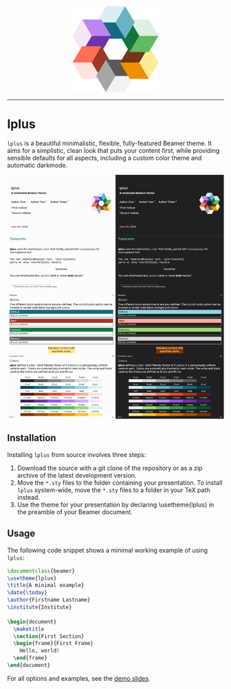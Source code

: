 <p align="center">
  <img src="assets/lplus.png", width="200"/>
</p>

---

# lplus

`lplus` is a beautiful minimalistic, flexible, fully-featured Beamer theme. It aims for a simplistic, clean look that puts your content first, while providing sensible defaults for all aspects, including a custom color theme and automatic darkmode.

![Sample](assets/preview.png)


## Installation

Installing `lplus` from source involves three steps:

1. Download the source with a git clone of the repository or as a zip archive of the latest development version.
2. Move the `*.sty` files to the folder containing your presentation. To install `lplus` system-wide, move the `*.sty` files to a folder in your TeX path instead.
3. Use the theme for your presentation by declaring \usetheme{lplus} in the preamble of your Beamer document.

## Usage
The following code snippet shows a minimal working example of using `lplus`:

```latex
\documentclass{beamer}
\usetheme{lplus}
\title{A minimal example}
\date{\today}
\author{Firstname Lastname}
\institute{Institute}

\begin{document}
  \maketitle
  \section{First Section}
  \begin{frame}{First Frame}
    Hello, world!
  \end{frame}
\end{document}
```

For all options and examples, see the [demo slides](assets/demo.pdf).